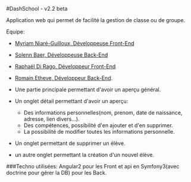 #DashSchool - v2.2 beta

Application web qui permet de facilité la gestion de classe ou de groupe.

Equipe:
 * [Myriam Niaré-Guilloux, Développeuse Front-End](https://github.com/myrNG)
 * [Solenn Baer, Développeuse Back-End](https://github.com/simplon-solennB)
 * [Raphaël Di Rago, Développeur Front-End](https://github.com/dirago)
 * [Romain Etheve, Développeur Back-End](https://github.com/etbeur). 

* Une partie principale permettant d'avoir un aperçu général. 

* Un onglet détail permettant d'avoir un aperçu:
	* Des informations personnelles(nom, prenom, date de naissance, adresse, lien divers...).
	* Des compétences, possibilité d'en ajouter et d'en supprimer.
	* La possibilité de modifier toutes les informations personnelle.

* Un onglet permettant de supprimer un élève.
* un autre onglet permettant la création d'un nouvel élève.


###Techno utilisées: Angular2 pour les Front et api en Symfony3(avec doctrine pour gérer la DB) pour les Back.

